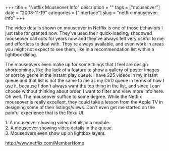 +++
title = "Netflix Mouseover Info"
description = ""
tags = ["mouseover"]
date = "2008-11-19"
categories = ["interface"]
slug = "netflix-mouseover-info"
+++


<p>The video details shown on mouseover in Netflix is one of those behaviors I just take for granted now. They've used their quick-loading, shadowed mouseover call outs for years now and they've always felt very useful to me and effortless to deal with. They're always available, and even work in areas you might not expect to see them, like in a recommendation list within a lightbox dialog. </p>
<p>The mouseovers even make up for some things that I feel are design shortcomings, like the lack of a feature to show a gallery of poster images or sort by genre in the instant play queue. I have 225 videos in my instant queue and that list is not the same to me as my DVD queue in terms of how I use it, because I don't always want the top thing in the list, and since I can choose without thinking about order, I want to filter and view more info here. Oh well. The mouseover suffice to some degree. While the Netflix mouseover is really excellent, they could take a lesson from the Apple TV in designing some of their listings/views. Don't even get me started on the painful experience that is the Roku UI.</p>
<div id="screens-full" class="clear"><div class="caption">1. A mouseover showing video details in a module.</div><div class="fullimg clear"><a href="/media/interface/netflix-mouseover-info-1.png" class="group" rel="group" title="1. A mouseover showing video details in a module."><img src="/media/interface/netflix-mouseover-info-1.png" alt="" class="img-responsive"></a></div></div><div id="screens-full" class="clear"><div class="caption">2. A mouseover showing video details in the queue.</div><div class="fullimg clear"><a href="/media/interface/netflix-mouseover-info-2.png" class="group" rel="group" title="2. A mouseover showing video details in the queue."><img src="/media/interface/netflix-mouseover-info-2.png" alt="" class="img-responsive"></a></div></div><div id="screens-full" class="clear"><div class="caption">3. Mouseovers even show up on lightbox layers. </div><div class="fullimg clear"><a href="/media/interface/netflix-mouseover-info-3.png" class="group" rel="group" title="3. Mouseovers even show up on lightbox layers. "><img src="/media/interface/netflix-mouseover-info-3.png" alt="" class="img-responsive"></a></div></div>        
<p><a href="http://www.netflix.com/MemberHome">http://www.netflix.com/MemberHome</a></p>

